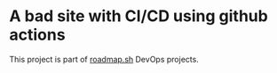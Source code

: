 # A bad site with CI/CD using github actions
This project is part of [roadmap.sh](https://roadmap.sh/projects/github-actions-deployment-workflow) DevOps projects.
